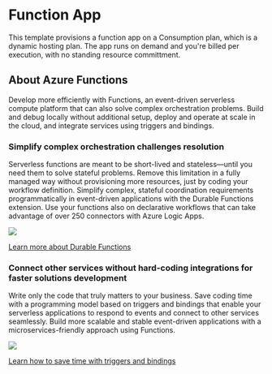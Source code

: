 # Function App

This template provisions a function app on a Consumption plan, which is a dynamic hosting plan. The app runs on demand and you're billed per execution, with no standing resource committment.

## About Azure Functions

Develop more efficiently with Functions, an event-driven serverless compute platform that can also solve complex orchestration problems. Build and debug locally without additional setup, deploy and operate at scale in the cloud, and integrate services using triggers and bindings.

### Simplify complex orchestration challenges resolution

Serverless functions are meant to be short-lived and stateless—until you need them to solve stateful problems. Remove this limitation in a fully managed way without provisioning more resources, just by coding your workflow definition. Simplify complex, stateful coordination requirements programmatically in event-driven applications with the Durable Functions extension. Use your functions also on declarative workflows that can take advantage of over 250 connectors with Azure Logic Apps.

![](https://azurecomcdn.azureedge.net/cvt-d49e1b7812fb156a3d74b5723a95043aa707b7e51cfc9e4697dd420349f4008a/images/page/services/functions/value-prop-2.svg)

[Learn more about Durable Functions](
https://docs.microsoft.com/en-us/azure/azure-functions/durable/durable-functions-overview)

### Connect other services without hard-coding integrations for faster solutions development

Write only the code that truly matters to your business. Save coding time with a programming model based on triggers and bindings that enable your serverless applications to respond to events and connect to other services seamlessly. Build more scalable and stable event-driven applications with a microservices-friendly approach using Functions.

![](https://azurecomcdn.azureedge.net/cvt-d49e1b7812fb156a3d74b5723a95043aa707b7e51cfc9e4697dd420349f4008a/images/page/services/functions/value-prop-3.gif?637430758079437669)

[Learn how to save time with triggers and bindings](https://docs.microsoft.com/en-us/azure/azure-functions/functions-triggers-bindings)
